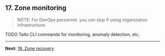 ## 17. Zone monitoring

> NOTE: For DevOps personnel. you can skip if using organization infrastructure.

TODO Taito CLI commands for monitoring, anomaly detection, etc.

---

**Next:** [18. Zone recovery](18-zone-recovery.md)
